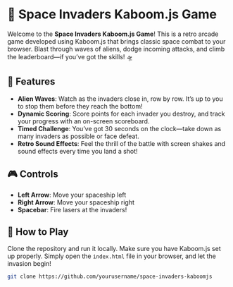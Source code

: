 # 🚀 Space Invaders Kaboom.js Game

Welcome to the **Space Invaders Kaboom.js Game**! This is a retro arcade game developed using Kaboom.js that brings classic space combat to your browser. Blast through waves of aliens, dodge incoming attacks, and climb the leaderboard—if you’ve got the skills! 🛸

## 🌌 Features
- **Alien Waves**: Watch as the invaders close in, row by row. It’s up to you to stop them before they reach the bottom!
- **Dynamic Scoring**: Score points for each invader you destroy, and track your progress with an on-screen scoreboard.
- **Timed Challenge**: You’ve got 30 seconds on the clock—take down as many invaders as possible or face defeat.
- **Retro Sound Effects**: Feel the thrill of the battle with screen shakes and sound effects every time you land a shot!

## 🎮 Controls
- **Left Arrow**: Move your spaceship left
- **Right Arrow**: Move your spaceship right
- **Spacebar**: Fire lasers at the invaders!

## 📜 How to Play
Clone the repository and run it locally. Make sure you have Kaboom.js set up properly. Simply open the `index.html` file in your browser, and let the invasion begin!

```bash
git clone https://github.com/yourusername/space-invaders-kaboomjs
